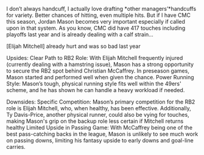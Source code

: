 I don’t always handcuff, I actually love drafting *other managers’*handcuffs for variety. Better chances of hitting, even multiple hits.
But if I have CMC this season, Jordan Mason becomes very important especially if called upon in that system. As you know, CMC did have 417 touches including playoffs last year and is already dealing with a calf strain… 

[Elijah Mitchell] already hurt and was so bad last year

Upsides:
    Clear Path to RB2 Role: With Elijah Mitchell frequently injured (currently dealing with a hamstring issue), Mason has a strong opportunity to secure the RB2 spot behind Christian McCaffrey. In preseason games, Mason started and performed well when given the chance.
    Power Running Style: Mason’s tough, physical running style fits well within the 49ers' scheme, and he has shown he can handle a heavy workload if needed.

Downsides:
    Specific Competition: Mason’s primary competition for the RB2 role is Elijah Mitchell, who, when healthy, has been effective. Additionally, Ty Davis-Price, another physical runner, could also be vying for touches, making Mason's grip on the backup role less certain if Mitchell returns healthy
    Limited Upside in Passing Game: With McCaffrey being one of the best pass-catching backs in the league, Mason is unlikely to see much work on passing downs, limiting his fantasy upside to early downs and goal-line carries.